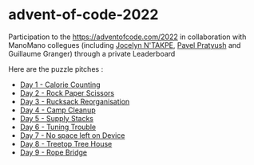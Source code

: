 # advent-of-code-2022
Participation to the https://adventofcode.com/2022 in collaboration with ManoMano collegues (including [Jocelyn N'TAKPE](https://github.com/jntakpe/aoc2022), [Pavel Pratyush](https://github.com/pavelito/advent-of-code-2022) and Guillaume Granger) through a private Leaderboard

Here are the puzzle pitches :
- [Day 1 - Calorie Counting](./docs/day01.md)
- [Day 2 - Rock Paper Scissors](./docs/day02.md)
- [Day 3 - Rucksack Reorganisation](./docs/day03.md)
- [Day 4 - Camp Cleanup](./docs/day04.md)
- [Day 5 - Supply Stacks](./docs/day05.md)
- [Day 6 - Tuning Trouble](./docs/day06.md)
- [Day 7 - No space left on Device](./docs/day07.md)
- [Day 8 - Treetop Tree House](./docs/day08.md)
- [Day 9 - Rope Bridge](./docs/day09.md)